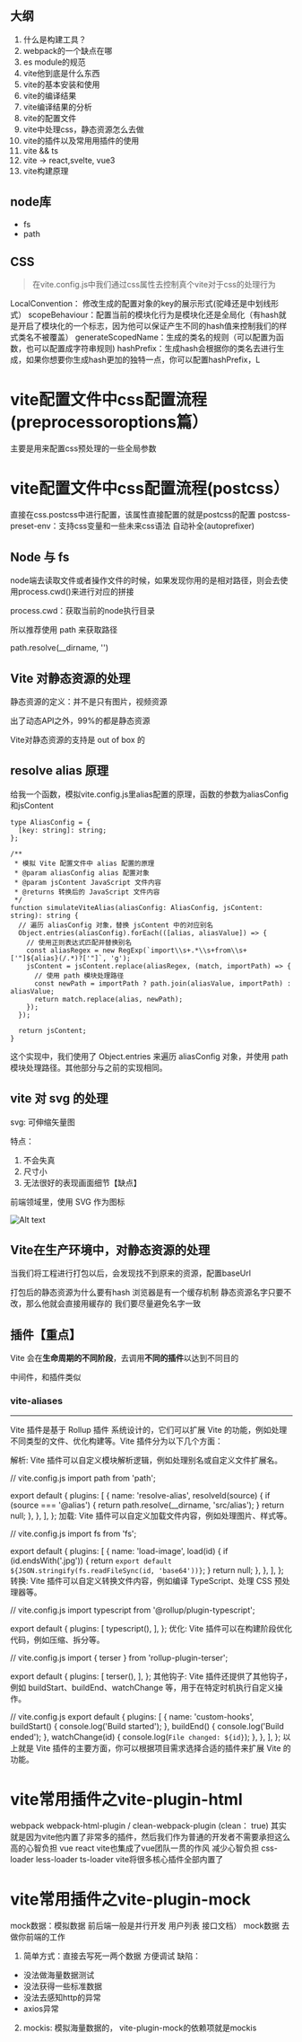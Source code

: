 ## 大纲

1. 什么是构建工具？
2. webpack的一个缺点在哪
3. es module的规范
4. vite他到底是什么东西
5. vite的基本安装和使用
6. vite的编译结果
7. vite编译结果的分析
8. vite的配置文件
9. vite中处理css，静态资源怎么去做
10. vite的插件以及常用用插件的使用
11. vite && ts
12. vite -> react,svelte, vue3
13. vite构建原理

## node库

- fs
- path

## CSS

> 在vite.config.js中我们通过css属性去控制真个vite对于css的处理行为

LocalConvention： 修改生成的配置对象的key的展示形式(驼峰还是中划线形式）
scopeBehaviour：配置当前的模块化行为是模块化还是全局化（有hash就是开启了模块化的一个标志，因为他可以保证产生不同的hash值来控制我们的样式类名不被覆盖）
generateScopedName：生成的类名的规则（可以配置为函数，也可以配置成字符串规则)
hashPrefix：生成hash会根据你的类名去进行生成，如果你想要你生成hash更加的独特一点，你可以配置hashPrefix，L

# vite配置文件中css配置流程(preprocessoroptions篇）

主要是用来配置css预处理的一些全局参数

# vite配置文件中css配置流程(postcss）
直接在css.postcss中进行配置，该属性直接配置的就是postcss的配置
postcss-preset-env：支持css变量和一些未来css语法 自动补全(autoprefixer)

## Node 与 fs

node端去读取文件或者操作文件的时候，如果发现你用的是相对路径，则会去使用process.cwd()来进行对应的拼接

process.cwd：获取当前的node执行目录

所以推荐使用 path 来获取路径

path.resolve(__dirname, '')

## Vite 对静态资源的处理

静态资源的定义：并不是只有图片，视频资源

出了动态API之外，99%的都是静态资源

Vite对静态资源的支持是 out of box 的

## resolve alias 原理
给我一个函数，模拟vite.config.js里alias配置的原理，函数的参数为aliasConfig和jsContent

```
type AliasConfig = {
  [key: string]: string;
};

/**
 * 模拟 Vite 配置文件中 alias 配置的原理
 * @param aliasConfig alias 配置对象
 * @param jsContent JavaScript 文件内容
 * @returns 转换后的 JavaScript 文件内容
 */
function simulateViteAlias(aliasConfig: AliasConfig, jsContent: string): string {
  // 遍历 aliasConfig 对象，替换 jsContent 中的对应别名
  Object.entries(aliasConfig).forEach(([alias, aliasValue]) => {
    // 使用正则表达式匹配并替换别名
    const aliasRegex = new RegExp(`import\\s+.*\\s+from\\s+['"]${alias}(/.*)?['"]`, 'g');
    jsContent = jsContent.replace(aliasRegex, (match, importPath) => {
      // 使用 path 模块处理路径
      const newPath = importPath ? path.join(aliasValue, importPath) : aliasValue;
      return match.replace(alias, newPath);
    });
  });

  return jsContent;
}
```

这个实现中，我们使用了 Object.entries 来遍历 aliasConfig 对象，并使用 path 模块处理路径。其他部分与之前的实现相同。

## vite 对 svg 的处理
svg: 可伸缩矢量图

特点：
1. 不会失真
2. 尺寸小
3. 无法很好的表现画面细节【缺点】

前端领域里，使用 SVG 作为图标

![Alt text](image.png)

## Vite在生产环境中，对静态资源的处理

当我们将工程进行打包以后，会发现找不到原来的资源，配置baseUrl

打包后的静态资源为什么要有hash
浏览器是有一个缓存机制 静态资源名字只要不改，那么他就会直接用緩存的
我们要尽量避免名字一致

## 插件【重点】

Vite 会在**生命周期的不同阶段**，去调用**不同的插件**以达到不同目的

中间件，和插件类似

### vite-aliases

---

Vite 插件是基于 Rollup 插件 系统设计的，它们可以扩展 Vite 的功能，例如处理不同类型的文件、优化构建等。Vite 插件分为以下几个方面：

解析: Vite 插件可以自定义模块解析逻辑，例如处理别名或自定义文件扩展名。

// vite.config.js
import path from 'path';

export default {
  plugins: [
    {
      name: 'resolve-alias',
      resolveId(source) {
        if (source === '@alias') {
          return path.resolve(__dirname, 'src/alias');
        }
        return null;
      },
    },
  ],
};
加载: Vite 插件可以自定义加载文件内容，例如处理图片、样式等。

// vite.config.js
import fs from 'fs';

export default {
  plugins: [
    {
      name: 'load-image',
      load(id) {
        if (id.endsWith('.jpg')) {
          return `export default ${JSON.stringify(fs.readFileSync(id, 'base64'))}`;
        }
        return null;
      },
    },
  ],
};
转换: Vite 插件可以自定义转换文件内容，例如编译 TypeScript、处理 CSS 预处理器等。

// vite.config.js
import typescript from '@rollup/plugin-typescript';

export default {
  plugins: [
    typescript(),
  ],
};
优化: Vite 插件可以在构建阶段优化代码，例如压缩、拆分等。

// vite.config.js
import { terser } from 'rollup-plugin-terser';

export default {
  plugins: [
    terser(),
  ],
};
其他钩子: Vite 插件还提供了其他钩子，例如 buildStart、buildEnd、watchChange 等，用于在特定时机执行自定义操作。

// vite.config.js
export default {
  plugins: [
    {
      name: 'custom-hooks',
      buildStart() {
        console.log('Build started');
      },
      buildEnd() {
        console.log('Build ended');
      },
      watchChange(id) {
        console.log(`File changed: ${id}`);
      },
    },
  ],
};
以上就是 Vite 插件的主要方面，你可以根据项目需求选择合适的插件来扩展 Vite 的功能。

# vite常用插件之vite-plugin-html

webpack
webpack-html-plugin / clean-webpack-plugin (clean： true)
其实就是因为vite他内置了非常多的插件，然后我们作为普通的开发者不需要承担这么高的心智负担
vue react
vite也集成了vue团队一贯的作风 减少心智负担 css-loader less-loader ts-loader
vite将很多核心插件全部内置了

# vite常用插件之vite-plugin-mock

mock数据：模拟数据
前后端一般是并行开发 用户列表
接口文档）
mock数据 去做你前端的工作

1. 简单方式：直接去写死一两个数据 方便调试
缺陷：
- 没法做海量数据测试
- 没法获得一些标准数据
- 没法去感知http的异常
- axios异常
2. mockis: 模拟海量数据的， vite-plugin-mock的依赖项就是mockis
